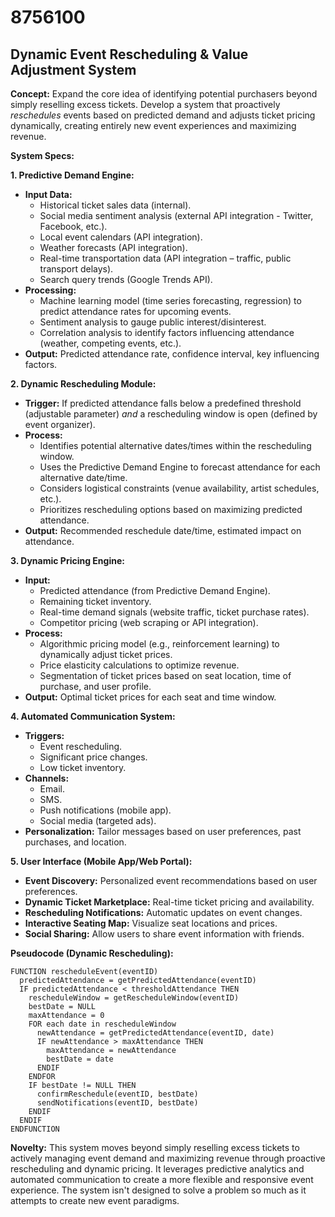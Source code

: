 # 8756100

## Dynamic Event Rescheduling & Value Adjustment System

**Concept:** Expand the core idea of identifying potential purchasers beyond simply reselling excess tickets. Develop a system that proactively *reschedules* events based on predicted demand and adjusts ticket pricing dynamically, creating entirely new event experiences and maximizing revenue.

**System Specs:**

**1. Predictive Demand Engine:**

*   **Input Data:**
    *   Historical ticket sales data (internal).
    *   Social media sentiment analysis (external API integration - Twitter, Facebook, etc.).
    *   Local event calendars (API integration).
    *   Weather forecasts (API integration).
    *   Real-time transportation data (API integration – traffic, public transport delays).
    *   Search query trends (Google Trends API).
*   **Processing:**
    *   Machine learning model (time series forecasting, regression) to predict attendance rates for upcoming events.
    *   Sentiment analysis to gauge public interest/disinterest.
    *   Correlation analysis to identify factors influencing attendance (weather, competing events, etc.).
*   **Output:** Predicted attendance rate, confidence interval, key influencing factors.

**2. Dynamic Rescheduling Module:**

*   **Trigger:** If predicted attendance falls below a predefined threshold (adjustable parameter) *and* a rescheduling window is open (defined by event organizer).
*   **Process:**
    *   Identifies potential alternative dates/times within the rescheduling window.
    *   Uses the Predictive Demand Engine to forecast attendance for each alternative date/time.
    *   Considers logistical constraints (venue availability, artist schedules, etc.).
    *   Prioritizes rescheduling options based on maximizing predicted attendance.
*   **Output:** Recommended reschedule date/time, estimated impact on attendance.

**3. Dynamic Pricing Engine:**

*   **Input:**
    *   Predicted attendance (from Predictive Demand Engine).
    *   Remaining ticket inventory.
    *   Real-time demand signals (website traffic, ticket purchase rates).
    *   Competitor pricing (web scraping or API integration).
*   **Process:**
    *   Algorithmic pricing model (e.g., reinforcement learning) to dynamically adjust ticket prices.
    *   Price elasticity calculations to optimize revenue.
    *   Segmentation of ticket prices based on seat location, time of purchase, and user profile.
*   **Output:** Optimal ticket prices for each seat and time window.

**4. Automated Communication System:**

*   **Triggers:**
    *   Event rescheduling.
    *   Significant price changes.
    *   Low ticket inventory.
*   **Channels:**
    *   Email.
    *   SMS.
    *   Push notifications (mobile app).
    *   Social media (targeted ads).
*   **Personalization:** Tailor messages based on user preferences, past purchases, and location.

**5. User Interface (Mobile App/Web Portal):**

*   **Event Discovery:** Personalized event recommendations based on user preferences.
*   **Dynamic Ticket Marketplace:** Real-time ticket pricing and availability.
*   **Rescheduling Notifications:** Automatic updates on event changes.
*   **Interactive Seating Map:** Visualize seat locations and prices.
*   **Social Sharing:** Allow users to share event information with friends.

**Pseudocode (Dynamic Rescheduling):**

```
FUNCTION rescheduleEvent(eventID)
  predictedAttendance = getPredictedAttendance(eventID)
  IF predictedAttendance < thresholdAttendance THEN
    rescheduleWindow = getRescheduleWindow(eventID)
    bestDate = NULL
    maxAttendance = 0
    FOR each date in rescheduleWindow
      newAttendance = getPredictedAttendance(eventID, date)
      IF newAttendance > maxAttendance THEN
        maxAttendance = newAttendance
        bestDate = date
      ENDIF
    ENDFOR
    IF bestDate != NULL THEN
      confirmReschedule(eventID, bestDate)
      sendNotifications(eventID, bestDate)
    ENDIF
  ENDIF
ENDFUNCTION
```

**Novelty:** This system moves beyond simply reselling excess tickets to actively managing event demand and maximizing revenue through proactive rescheduling and dynamic pricing. It leverages predictive analytics and automated communication to create a more flexible and responsive event experience. The system isn't designed to solve a problem so much as it attempts to create new event paradigms.